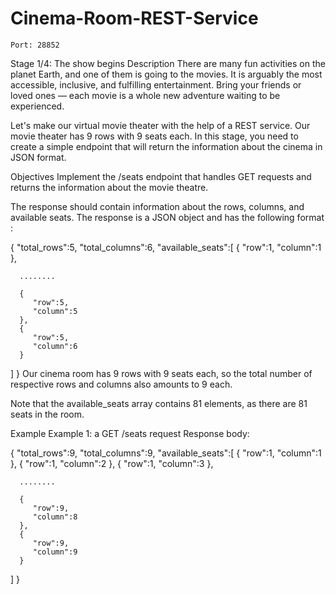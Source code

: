 # Cinema-Room-REST-Service

`Port: 28852`

Stage 1/4: The show begins
Description
There are many fun activities on the planet Earth, and one of them is going to the movies. It is arguably the most accessible, inclusive, and fulfilling entertainment. Bring your friends or loved ones — each movie is a whole new adventure waiting to be experienced.

Let's make our virtual movie theater with the help of a REST service. Our movie theater has 9 rows with 9 seats each. In this stage, you need to create a simple endpoint that will return the information about the cinema in JSON format.

Objectives
Implement the /seats endpoint that handles GET requests and returns the information about the movie theatre.
 
The response should contain information about the rows, columns, and available seats. The response is a JSON object and has the following format :

{
   "total_rows":5,
   "total_columns":6,
   "available_seats":[
      {
         "row":1,
         "column":1
      },

      ........

      {
         "row":5,
         "column":5
      },
      {
         "row":5,
         "column":6
      }
   ]
}
Our cinema room has 9 rows with 9 seats each, so the total number of respective rows and columns also amounts to 9 each.

Note that the available_seats array contains 81 elements, as there are 81 seats in the room.

Example
Example 1: a GET /seats request
Response body:

{
   "total_rows":9,
   "total_columns":9,
   "available_seats":[
      {
         "row":1,
         "column":1
      },
      {
         "row":1,
         "column":2
      },
      {
         "row":1,
         "column":3
      },

      ........

      {
         "row":9,
         "column":8
      },
      {
         "row":9,
         "column":9
      }
   ]
}
